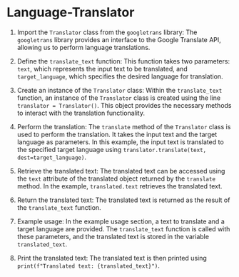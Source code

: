 # Language-Translator


1. Import the `Translator` class from the `googletrans` library: The `googletrans` library provides an interface to the Google Translate API, allowing us to perform language translations.

2. Define the `translate_text` function: This function takes two parameters: `text`, which represents the input text to be translated, and `target_language`, which specifies the desired language for translation.

3. Create an instance of the `Translator` class: Within the `translate_text` function, an instance of the `Translator` class is created using the line `translator = Translator()`. This object provides the necessary methods to interact with the translation functionality.

4. Perform the translation: The `translate` method of the `Translator` class is used to perform the translation. It takes the input text and the target language as parameters. In this example, the input text is translated to the specified target language using `translator.translate(text, dest=target_language)`.

5. Retrieve the translated text: The translated text can be accessed using the `text` attribute of the translated object returned by the `translate` method. In the example, `translated.text` retrieves the translated text.

6. Return the translated text: The translated text is returned as the result of the `translate_text` function.

7. Example usage: In the example usage section, a text to translate and a target language are provided. The `translate_text` function is called with these parameters, and the translated text is stored in the variable `translated_text`.

8. Print the translated text: The translated text is then printed using `print(f"Translated text: {translated_text}")`.


